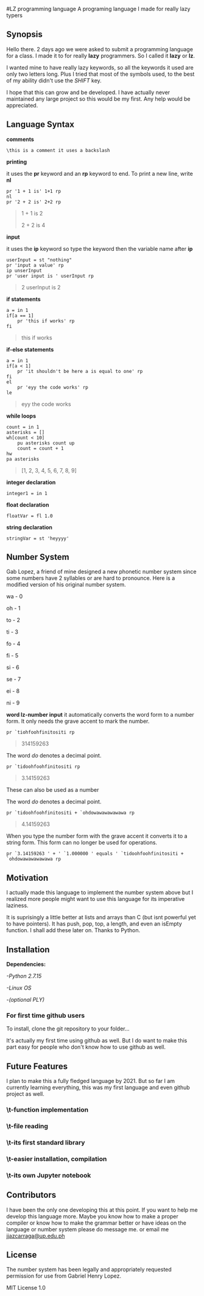 #LZ programming language
A programing language I made for really lazy typers


## Synopsis

Hello there. 2 days ago we were asked to submit a programming language for a class. I made it to for really **lazy** programmers. So I called it **lazy** or **lz**.

I wanted mine to have really lazy keywords, so all the keywords it used are only two letters long. Plus I tried that most of the symbols used, to the best of my ability didn't use the *SHIFT* key.

I hope that this can grow and be developed. I have actually never maintained any large project so this would be my first. Any help would be appreciated.


## Language Syntax
**comments**
```
\this is a comment it uses a backslash
```

**printing**

it uses the **pr** keyword and an **rp** keyword to end. To print a new line, write **nl**
```
pr '1 + 1 is' 1+1 rp
nl
pr '2 + 2 is' 2+2 rp

```
> 1 + 1 is 2
>
> 2 + 2 is 4

**input**

it uses the **ip** keyword so type the keyword then the variable name after **ip**
```
userInput = st "nothing"
pr 'input a value' rp
ip unserInput
pr 'user input is ' userInput rp

```
> 2
> userInput is 2

**if statements**
```
a = in 1
if[a == 1]
    pr 'this if works' rp
fi
```
> this if works

**if-else statements**
```
a = in 1
if[a < 1]
    pr 'it shouldn't be here a is equal to one' rp
fi
el
    pr 'eyy the code works' rp
le
```
> eyy the code works


**while loops**
```
count = in 1
asterisks = []
wh[count < 10]
    pu asterisks count up
    count = count + 1
hw
pa asterisks
```
>[1, 2, 3, 4, 5, 6, 7, 8, 9]

**integer declaration**
```
integer1 = in 1
```

**float declaration**
```
floatVar = fl 1.0
```

**string declaration**
```
stringVar = st 'heyyyy'
```

## Number System

Gab Lopez, a friend of mine designed a new phonetic number system since some numbers have 2 syllables or are hard to pronounce. Here is a modified version of his original number system.

wa - 0

oh - 1

to - 2

ti - 3

fo - 4

fi - 5

si - 6

se - 7

ei - 8

ni - 9

**word lz-number input**
it automatically converts the word form to a number form. It only needs the grave accent to mark the number.
```
pr `tiohfoohfinitositi rp
```
>314159263

The word *do* denotes a decimal point.
```
pr `tidoohfoohfinitositi rp
```
>3.14159263

These can also be used as a number

The word *do* denotes a decimal point.
```
pr `tidoohfoohfinitositi + `ohdowawawawawawa rp
```
>4.14159263


When you type the number form with the grave accent it converts it to a string form. This form can no longer be used for operations.
```
pr `3.14159263 ' + ' `1.000000 ' equals ' `tidoohfoohfinitositi + `ohdowawawawawawa rp
```

## Motivation

I actually made this language to implement the number system above but I realized more people might want to use this language for its imperative laziness.

It is suprisingly a little better at lists and arrays than C (but isnt powerful yet to have pointers). It has push, pop, top, a length, and even an isEmpty function. I shall add these later on. Thanks to Python.

## Installation

**Dependencies:**

*-Python 2.7.15*

*-Linux OS*

*-(optional PLY)*

### For first time github users
To install, clone the git repository to your folder...

It's actually my first time using github as well. But I do want to make this part easy for people who don't know how to use github as well.

## Future Features

I plan to make this a fully fledged language by 2021. But so far I am currently learning everything, this was my first language and even github project as well.

### \t-function implementation
### \t-file reading
### \t-its first standard library
### \t-easier installation, compilation
### \t-its own Jupyter notebook

## Contributors

I have been the only one developing this at this point. If you want to help me develop this language more. Maybe you know how to make a proper compiler or know how to make the grammar better or have ideas on the language or number system please do message me. or email me jjazcarraga@up.edu.ph

## License

The number system has been legally and appropriately requested permission for use from Gabriel Henry Lopez.

MIT License 1.0
